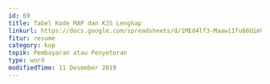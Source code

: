 ```yaml
---
id: 69
title: Tabel Kode MAP dan KJS Lengkap
linkurl: https://docs.google.com/spreadsheets/d/1MEd4lf3-Maawi1fu86UimVMiMpASjmFQqxLtfRVnVKc/edit?usp=drivesdk
fitur: resume
category: kup
topik: Pembayaran atau Penyetoran
type: word
modifiedTime: 11 Desember 2019
---
```


